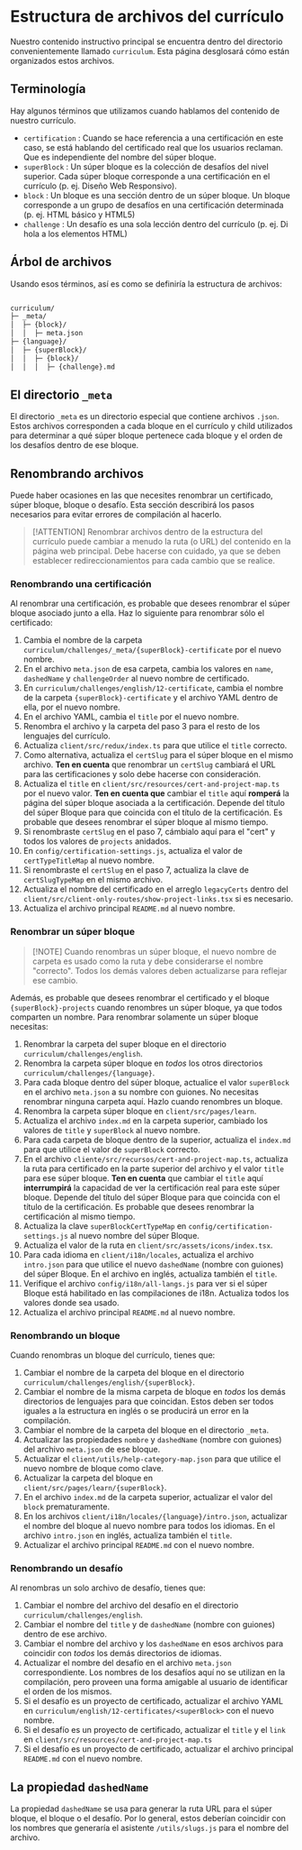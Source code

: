 # Estructura de archivos del currículo

Nuestro contenido instructivo principal se encuentra dentro del directorio convenientemente llamado `curriculum`. Esta página desglosará cómo están organizados estos archivos.

## Terminología

Hay algunos términos que utilizamos cuando hablamos del contenido de nuestro currículo.

- `certification` : Cuando se hace referencia a una certificación en este caso, se está hablando del certificado real que los usuarios reclaman.  Que es independiente del nombre del súper bloque.
- `superBlock` : Un súper bloque es la colección de desafíos del nivel superior. Cada súper bloque corresponde a una certificación en el currículo (p. ej. Diseño Web Responsivo).
- `block` : Un bloque es una sección dentro de un súper bloque. Un bloque corresponde a un grupo de desafíos en una certificación determinada (p. ej. HTML básico y HTML5)
- `challenge` : Un desafío es una sola lección dentro del currículo (p. ej. Di hola a los elementos HTML)

## Árbol de archivos

Usando esos términos, así es como se definiría la estructura de archivos:

<!-- prettier-ignore -->
```md

curriculum/
├─ _meta/
│  ├─ {block}/
│  │  ├─ meta.json
├─ {language}/
│  ├─ {superBlock}/
│  │  ├─ {block}/
│  │  │  ├─ {challenge}.md
```

## El directorio `_meta`

El directorio `_meta` es un directorio especial que contiene archivos `.json`. Estos archivos corresponden a cada bloque en el currículo y child utilizados para determinar a qué súper bloque pertenece cada bloque y el orden de los desafíos dentro de ese bloque.

## Renombrando archivos

Puede haber ocasiones en las que necesites renombrar un certificado, súper bloque, bloque o desafío. Esta sección describirá los pasos necesarios para evitar errores de compilación al hacerlo.

> [!ATTENTION] Renombrar archivos dentro de la estructura del currículo puede cambiar a menudo la ruta (o URL) del contenido en la página web principal. Debe hacerse con cuidado, ya que se deben establecer redireccionamientos para cada cambio que se realice.

### Renombrando una certificación

Al renombrar una certificación, es probable que desees renombrar el súper bloque asociado junto a ella. Haz lo siguiente para renombrar sólo el certificado:

1. Cambia el nombre de la carpeta `curriculum/challenges/_meta/{superBlock}-certificate` por el nuevo nombre.
1. En el archivo `meta.json` de esa carpeta, cambia los valores en `name`, `dashedName` y `challengeOrder` al nuevo nombre de certificado.
1. En `curriculum/challenges/english/12-certificate`, cambia el nombre de la carpeta `{superBlock}-certificate` y el archivo YAML dentro de ella, por el nuevo nombre.
1. En el archivo YAML, cambia el `title` por el nuevo nombre.
1. Renombra el archivo y la carpeta del paso 3 para el resto de los lenguajes del currículo.
1. Actualiza `client/src/redux/index.ts` para que utilice el `title` correcto.
1. Como alternativa, actualiza el `certSlug` para el súper bloque en el mismo archivo.  **Ten en cuenta** que renombrar un `certSlug` cambiará el URL para las certificaciones y solo debe hacerse con consideración.
1. Actualiza el `title` en `client/src/resources/cert-and-project-map.ts` por el nuevo valor. **Ten en cuenta que** cambiar el `title` aquí **romperá** la página del súper bloque asociada a la certificación. Depende del título del súper Bloque para que coincida con el título de la certificación. Es probable que desees renombrar el súper bloque al mismo tiempo.
1. Si renombraste `certSlug` en el paso 7, cámbialo aquí para el "cert" y todos los valores de `projects` anidados.
1. En `config/certification-settings.js`, actualiza el valor de `certTypeTitleMap` al nuevo nombre.
1. Si renombraste el `certSlug` en el paso 7, actualiza la clave de `certSlugTypeMap` en el mismo archivo.
1. Actualiza el nombre del certificado en el arreglo `legacyCerts` dentro del `client/src/client-only-routes/show-project-links.tsx` si es necesario.
1. Actualiza el archivo principal `README.md` al nuevo nombre.

### Renombrar un súper bloque

> [!NOTE] Cuando renombras un súper bloque, el nuevo nombre de carpeta es usado como la ruta y debe considerarse el nombre "correcto". Todos los demás valores deben actualizarse para reflejar ese cambio.

Además, es probable que desees renombrar el certificado y el bloque  `{superBlock}-projects` cuando renombres un súper bloque, ya que todos comparten un nombre. Para renombrar solamente un súper bloque necesitas:

1. Renombrar la carpeta del super bloque en el directorio `curriculum/challenges/english`.
1. Renombra la carpeta súper bloque en _todos_ los otros directorios `curriculum/challenges/{language}`.
1. Para cada bloque dentro del súper bloque, actualice el valor `superBlock` en el archivo  `meta.json` a su nombre con guiones. No necesitas renombrar ninguna carpeta aquí. Hazlo cuando renombres un bloque.
1. Renombra la carpeta súper bloque en `client/src/pages/learn`.
1. Actualiza el archivo `index.md` en la carpeta superior, cambiado los valores de `title` y `superBlock` al nuevo nombre.
1. Para cada carpeta de bloque dentro de la superior, actualiza el `index.md` para que utilice el valor de `superBlock` correcto.
1. En el archivo `cliente/src/recursos/cert-and-project-map.ts`, actualiza la ruta para certificado en la parte superior del archivo y el valor `title` para ese súper bloque. **Ten en cuenta** que cambiar el `title` aquí **interrumpirá** la capacidad de ver la certificación real para este súper bloque. Depende del título del súper Bloque para que coincida con el título de la certificación. Es probable que desees renombrar la certificación al mismo tiempo.
1. Actualiza la clave `superBlockCertTypeMap` en `config/certification-settings.js` al nuevo nombre del súper Bloque.
1. Actualiza el valor de la ruta en `client/src/assets/icons/index.tsx`.
1. Para cada idioma en `client/i18n/locales`, actualiza el archivo `intro.json` para que utilice el nuevo `dashedName` (nombre con guiones) del súper Bloque. En el archivo en inglés, actualiza también el `title`.
1. Verifique el archivo `config/i18n/all-langs.js` para ver si el súper Bloque está habilitado en las compilaciones de i18n. Actualiza todos los valores donde sea usado.
1. Actualiza el archivo principal `README.md` al nuevo nombre.

### Renombrando un bloque

Cuando renombras un bloque del currículo, tienes que:

1. Cambiar el nombre de la carpeta del bloque en el directorio `curriculum/challenges/english/{superBlock}`.
1. Cambiar el nombre de la misma carpeta de bloque en _todos_ los demás directorios de lenguajes para que coincidan. Estos deben ser todos iguales a la estructura en inglés o se producirá un error en la compilación.
1. Cambiar el nombre de la carpeta del bloque en el directorio `_meta`.
1. Actualizar las propiedades `nombre` y `dashedName` (nombre con guiones) del archivo `meta.json` de ese bloque.
1. Actualizar el `client/utils/help-category-map.json` para que utilice el nuevo nombre de bloque como clave.
1. Actualizar la carpeta del bloque en `client/src/pages/learn/{superBlock}`.
1. En el archivo `index.md` de la carpeta superior, actualizar el valor del `block` prematuramente.
1. En los archivos `client/i18n/locales/{language}/intro.json`, actualizar el nombre del bloque al nuevo nombre para todos los idiomas. En el archivo `intro.json` en inglés, actualiza también el `title`.
1. Actualizar el archivo principal `README.md` con el nuevo nombre.

### Renombrando un desafío

Al renombras un solo archivo de desafío, tienes que:

1. Cambiar el nombre del archivo del desafío en el directorio `curriculum/challenges/english`.
1. Cambiar el nombre del `title` y de `dashedName` (nombre con guiones) dentro de ese archivo.
1. Cambiar el nombre del archivo y los `dashedName` en esos archivos para coincidir con _todos_ los demás directorios de idiomas.
1. Actualizar el nombre del desafío en el archivo `meta.json` correspondiente. Los nombres de los desafíos aquí no se utilizan en la compilación, pero proveen una forma amigable al usuario de identificar el orden de los mismos.
1. Si el desafío es un proyecto de certificado, actualizar el archivo YAML en `curriculum/english/12-certificates/<superBlock>` con el nuevo nombre.
1. Si el desafío es un proyecto de certificado, actualizar el `title` y el `link` en `client/src/resources/cert-and-project-map.ts`
1. Si el desafío es un proyecto de certificado, actualizar el archivo principal `README.md` con el nuevo nombre.

## La propiedad `dashedName`

La propiedad `dashedName` se usa para generar la ruta URL para el súper bloque, el bloque o el desafío. Por lo general, estos deberían coincidir con los nombres que generaría el asistente `/utils/slugs.js` para el nombre del archivo.
